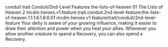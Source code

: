 <ability>
  <metadata>
    <class>conduit</class>
    <feature_type>trait</feature_type>
    <file_dpath>Conduit/2nd-Level Features</file_dpath>
    <item_id>the-lists-of-heaven</item_id>
    <item_index>01</item_index>
    <item_name>The Lists of Heaven</item_name>
    <level>2</level>
    <scc>mcdm.heroes.v1:feature.trait.conduit.2nd-level-feature:the-lists-of-heaven</scc>
    <scdc>1.1.1:6.1.8.6:01</scdc>
    <source>mcdm.heroes.v1</source>
    <type>feature/trait/conduit/2nd-level-feature</type>
  </metadata>
  <effects>
    <effect type="mundane">Your deity is aware of your growing influence, making it easier to draw their attention and power when you heal your allies. Whenever you allow another creature to spend a Recovery, you can also spend a Recovery.</effect>
  </effects>
</ability>
